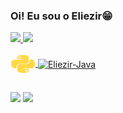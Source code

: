 ### Oi! Eu sou o Eliezir😁

<div>
  <a href="https://github.com/Eliezir">
  <img height="150em" src="https://github-readme-stats.vercel.app/api?username=Eliezir&show_icons=true&theme=synthwave&include_all_commits=true&count_private=true"/>
  <img height="150em" src="https://github-readme-stats.vercel.app/api/top-langs/?username=Eliezir&layout=compact&langs_count=7&theme=synthwave"/>
</div>
  
<div style="display: inline_block"><br>
  <img align="center" alt="Eliezir-Py" height="30" width="40" src="https://raw.githubusercontent.com/devicons/devicon/master/icons/python/python-plain.svg">
  <img align="center" alt="Eliezir-Java" height="30" width="40" src="https://cdn.jsdelivr.net/gh/devicons/devicon/icons/java/java-original.svg">
</div>

  ##
  
</div>
<a href = "mailto:eliezir2004@gmail.com"><img src="https://img.shields.io/badge/Gmail-D14836?style=for-the-badge&logo=gmail&logoColor=white" target="_blank"></a>
<a href = "https://twitter.com/oEmpn_"><img src="https://img.shields.io/badge/Twitter-1DA1F2?style=for-the-badge&logo=twitter&logoColor=white" target="_blank"></a>

 
</div>

